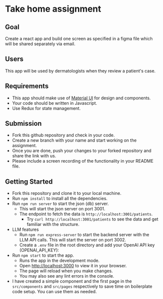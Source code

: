 # Take home assignment

## Goal

Create a react app and build one screen as specified in a figma file which will be shared separately via email.

## Users

This app will be used by dermatologists when they review a patient's case.

## Requirements

- This app should make use of [Material UI](https://mui.com/material-ui/getting-started/) for design and components.
- Your code should be written in Javascript.
- Use Redux for state management.

## Submission

- Fork this github repository and check in your code.
- Create a new branch with your name and start working on the assignment.
- Once you are done, push your changes to your forked repository and share the link with us.
- Please include a screen recording of the functionality in your README file.

## Getting Started

- Fork this repository and clone it to your local machine.
- Run `npm install` to install all the dependencies.
- Run `npm run server` to start the json (db) server.
  - This will start the json server on port 3001.
  - The endpoint to fetch the data is `http://localhost:3001/patients`.
    - Try `curl http://localhost:3001/patients` to see the data and get familiar with the structure.
- LLM features
  - Run `npm run express-server` to start the backend server with the LLM API calls.
    This will start the server on port 3002.
  - Create a `.env` file in the root directory and add your OpenAI API key (OPENAI_API_KEY):
- Run `npm start` to start the app.
  - Runs the app in the development mode.
  - Open [http://localhost:3000](http://localhost:3000) to view it in your browser.
  - The page will reload when you make changes.
  - You may also see any lint errors in the console.
- I have created a simple component and the first page in the `src/components` and `src/pages` respectively to save time on boilerplate code setup. You can use them as needed.
